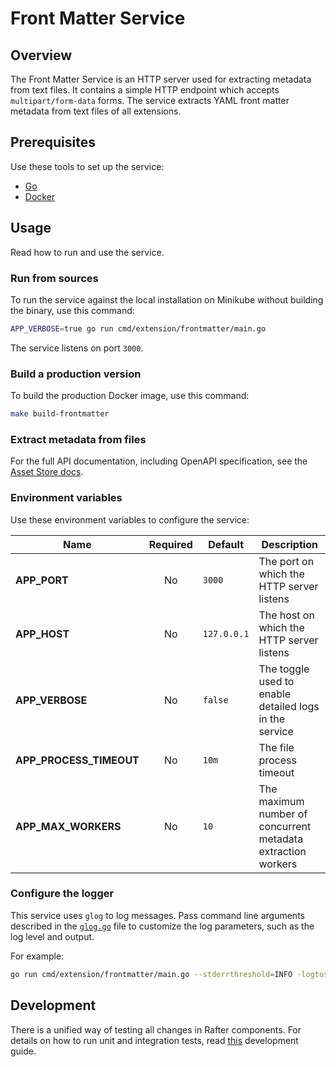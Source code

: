 # Front Matter Service

## Overview

The Front Matter Service is an HTTP server used for extracting metadata from text files. It contains a simple HTTP endpoint which accepts `multipart/form-data` forms. The service extracts YAML front matter metadata from text files of all extensions.

## Prerequisites

Use these tools to set up the service:

- [Go](https://golang.org)
- [Docker](https://www.docker.com/)

## Usage

Read how to run and use the service.

### Run from sources

To run the service against the local installation on Minikube without building the binary, use this command:

```bash
APP_VERBOSE=true go run cmd/extension/frontmatter/main.go
```

The service listens on port `3000`.

### Build a production version

To build the production Docker image, use this command:

```bash
make build-frontmatter
```

### Extract metadata from files

For the full API documentation, including OpenAPI specification, see the [Asset Store docs](https://kyma-project.io/docs/master/components/asset-store#details-asset-metadata-service).

### Environment variables

Use these environment variables to configure the service:

| Name | Required | Default | Description |
|------|:----------:|---------|-------------|
| **APP_PORT** | No | `3000` | The port on which the HTTP server listens |
| **APP_HOST** | No | `127.0.0.1` | The host on which the HTTP server listens |
| **APP_VERBOSE** | No | `false` | The toggle used to enable detailed logs in the service |
| **APP_PROCESS_TIMEOUT** | No | `10m` | The file process timeout |
| **APP_MAX_WORKERS** | No | `10` | The maximum number of concurrent metadata extraction workers |


### Configure the logger

This service uses `glog` to log messages. Pass command line arguments described in the [`glog.go`](https://github.com/golang/glog/blob/master/glog.go) file to customize the log parameters, such as the log level and output.

For example:

```bash
go run cmd/extension/frontmatter/main.go --stderrthreshold=INFO -logtostderr=false
```

## Development

There is a unified way of testing all changes in Rafter components. For details on how to run unit and integration tests, read [this](../../../docs/development-guide.md) development guide.
